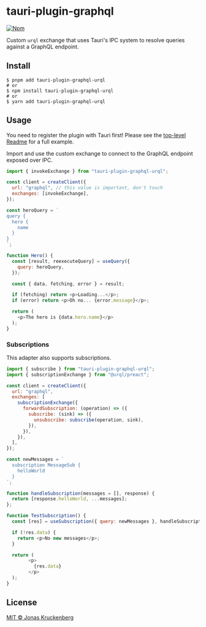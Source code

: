 # tauri-plugin-graphql

[![Npm][npm-badge]][npm-url]

Custom `urql` exchange that uses Tauri's IPC system to resolve queries against a GraphQL endpoint.

## Install

```console
$ pnpm add tauri-plugin-graphql-urql
# or
$ npm install tauri-plugin-graphql-urql
# or
$ yarn add tauri-plugin-graphql-urql
```

## Usage

You need to register the plugin with Tauri first! Please see the [top-level Readme] for a full example.

Import and use the custom exchange to connect to the GraphQL endpoint exposed over IPC.

```javascript
import { invokeExchange } from "tauri-plugin-graphql-urql";

const client = createClient({
  url: "graphql", // this value is important, don't touch
  exchanges: [invokeExchange],
});

const heroQuery = `
query {
  hero {
    name
  }
}
`;

function Hero() {
  const [result, reexecuteQuery] = useQuery({
    query: heroQuery,
  });

  const { data, fetching, error } = result;

  if (fetching) return <p>Loading...</p>;
  if (error) return <p>Oh no... {error.message}</p>;

  return (
    <p>The hero is {data.hero.name}</p>
  );
}
```

### Subscriptions

This adapter also supports subscriptions.

```javascript
import { subscribe } from "tauri-plugin-graphql-urql";
import { subscriptionExchange } from "@urql/preact";

const client = createClient({
  url: "graphql",
  exchanges: [
    subscriptionExchange({
      forwardSubscription: (operation) => ({
        subscribe: (sink) => ({
          unsubscribe: subscribe(operation, sink),
        }),
      }),
    }),
  ],
});

const newMessages = `
  subscription MessageSub {
    helloWorld
  }
`;

function handleSubscription(messages = [], response) {
  return [response.helloWorld, ...messages];
};

function TestSubscription() {
  const [res] = useSubscription({ query: newMessages }, handleSubscription);

  if (!res.data) {
    return <p>No new messages</p>;
  }

  return (
        <p>
          {res.data}
        </p>
  ); 
}
```

## License

[MIT © Jonas Kruckenberg](./LICENSE)

[top-level Readme]: ../../README.md
[npm-url]: https://www.npmjs.com/package/tauri-plugin-graphql-urql
[npm-badge]: https://img.shields.io/npm/v/tauri-plugin-graphql-urql